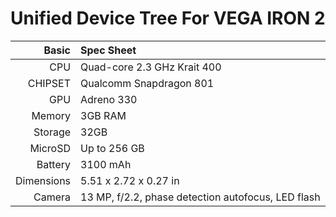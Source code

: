 Unified Device Tree For VEGA IRON 2
==================================

Basic   | Spec Sheet
-------:|:-------------------------
CPU     | Quad-core 2.3 GHz Krait 400
CHIPSET | Qualcomm Snapdragon 801
GPU     | Adreno 330
Memory  | 3GB RAM
Storage | 32GB
MicroSD | Up to 256 GB
Battery | 3100 mAh
Dimensions | 5.51 x 2.72 x 0.27 in
Camera  | 13 MP, f/2.2, phase detection autofocus, LED flash

